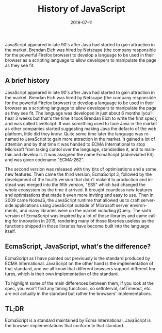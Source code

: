 ﻿---
path: history-of-javascript
date: 2019-07-11
title: 'History of JavaScript'
description: 'JavaScript is one of the most popular languages to exist, but what put it in such a place?'
introduction: "JavaScript appeared in late 90's after Java had started to gain attraction in the market. Learn how it got to this point over the course of history in this tiny article."
image: HistoryofJavaScript.png
lang: 'en'
tags: ['JavaScript', 'Front-End']
---

JavaScript appeared in late 90's after Java had started to gain attraction in the market. Brendan Eich was hired by Netscape (the company responsible for the powerful Firefox browser) to develop a language to be used in their browser as a scripting language to allow developers to manipulate the page as they see fit.

## A brief history

JavaScript appeared in late 90's after Java had started to gain attraction in the market. Brendan Eich was hired by Netscape (the company responsible for the powerful Firefox browser) to develop a language to be used in their browser as a scripting language to allow developers to manipulate the page as they see fit. The language was developed in just about 6 months (you'll hear 3 weeks but that's the time it took Brendan Eich to write the first spec), and was called LiveScript. It was something used to face Java in the market as other companies started suggesting making Java the defacto of the web platform, little did they know. Quite some time later the language was renamed to JavaScript to gain more attraction in the market. It gained a lot of attention and by that time it was handed to ECMA International to stop Microsoft from taking contol over the language, standardise it, and to maintain and develop it. It was assigned the name EcmaScript (abbreviated ES) and was given codename "ECMA-262".

The second version was released with tiny bits of optimisations and a some new features. Then came the third version, EcmaScript 3, followed by the development of the fourth version that didn't make it to production and instead was merged into the fifth version, "ES5" which had changed the whole ecosystem by the time it arrived. It brought countless new features and optimisations that made it even more inviting and easy to use. Then in 2009 came NodeJS, the JavaScript runtime that allowed us to craft server-side applications using JavaScript outside of Microsoft server environments, and many libraries were on the market including jQuery. The sixth version of EcmaScript was inspired by a lot of those libraries and came calling for innovation in 2015, rendering many of those libraries useless as the functions shipped in those libraries have become built into the language itself.

## EcmaScript, JavaScript, what's the difference?

EcmaScript as I have pointed out previously is the standard produced by ECMA International. JavaScript on the other hand is the implementation of that standard, and we all know that different browsers support different features, which is their own implementation of the standard.

To highlight some of the main differences between them, if you look at the spec, you won't find any timing functions, so setInterval, setTimeout, etc. are not actually in the standard but rather the browsers' implementations.

## TL;DR

EcmaScript is a standard maintained by Ecma International. JavaScript is the browser implementations that conform to that standard.
